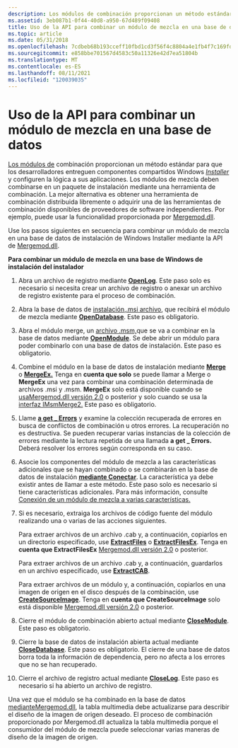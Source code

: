 ```yaml
---
description: Los módulos de combinación proporcionan un método estándar para que los desarrolladores entreguen componentes compartidos Windows Installer y configuren la lógica a sus aplicaciones.
ms.assetid: 3eb087b1-0f44-40d8-a950-67d489f09408
title: Uso de la API para combinar un módulo de mezcla en una base de datos
ms.topic: article
ms.date: 05/31/2018
ms.openlocfilehash: 7cdbeb68b193cceff10fbd1cd3f56f4c8804a4e1fb4f7c169fd2d893dc0b4bfb
ms.sourcegitcommit: e858bbe701567d4583c50a11326e42d7ea51804b
ms.translationtype: MT
ms.contentlocale: es-ES
ms.lasthandoff: 08/11/2021
ms.locfileid: "120039035"
---
```

# <a name="using-the-api-to-merge-a-merge-module-into-a-database"></a>Uso de la API para combinar un módulo de mezcla en una base de datos

[Los módulos de](merge-modules.md) combinación proporcionan un método estándar para que los desarrolladores entreguen componentes compartidos Windows [*Installer*](c-gly.md) y configuren la lógica a sus aplicaciones. Los módulos de mezcla deben combinarse en un paquete de instalación mediante una herramienta de combinación. La mejor alternativa es obtener una herramienta de combinación distribuida libremente o adquirir una de las herramientas de combinación disponibles de proveedores de software independientes. Por ejemplo, puede usar la funcionalidad proporcionada por [Mergemod.dll](merge-module-automation.md).

Use los pasos siguientes en secuencia para combinar un módulo de mezcla en una base de datos de instalación de Windows Installer mediante la API de [Mergemod.dll](merge-module-automation.md).

**Para combinar un módulo de mezcla en una base de Windows de instalación del instalador**

1.  Abra un archivo de registro mediante [**OpenLog**](/windows/win32/api/mergemod/nf-mergemod-imsmmerge-openlog). Este paso solo es necesario si necesita crear un archivo de registro o anexar un archivo de registro existente para el proceso de combinación.
2.  Abra la base de datos de [ instalación,.msi archivo](windows-installer-file-extensions.md), que recibirá el módulo de mezcla mediante [**OpenDatabase**](/windows/win32/api/mergemod/nf-mergemod-imsmmerge-opendatabase). Este paso es obligatorio.
3.  Abra el módulo merge, un [archivo .msm,](windows-installer-file-extensions.md)que se va a combinar en la base de datos mediante [**OpenModule**](/windows/win32/api/mergemod/nf-mergemod-imsmmerge-openmodule). Se debe abrir un módulo para poder combinarlo con una base de datos de instalación. Este paso es obligatorio.
4.  Combine el módulo en la base de datos de instalación mediante [**Merge**](/windows/win32/api/mergemod/nf-mergemod-imsmmerge-merge) o [**MergeEx.**](/windows/desktop/api/Mergemod/nf-mergemod-imsmmerge2-mergeex) Tenga en **cuenta que solo** se puede llamar a Merge o **MergeEx** una vez para combinar una combinación determinada de archivos .msi y .msm. **MergeEx** solo está disponible cuando se [usaMergemod.dll versión 2.0](merge-module-automation.md) o posterior y solo cuando se usa la [interfaz IMsmMerge2.](/windows/desktop/api/Mergemod/nn-mergemod-imsmmerge2) Este paso es obligatorio.
5.  Llame [**a get \_ Errors**](/windows/win32/api/mergemod/nf-mergemod-imsmmerge-get_errors) y examine la colección recuperada de errores en busca de conflictos de combinación u otros errores. La recuperación no es destructiva. Se pueden recuperar varias instancias de la colección de errores mediante la lectura repetida de una llamada **a get \_ Errors.** Deberá resolver los errores según corresponda en su caso.
6.  Asocie los componentes del módulo de mezcla a las características adicionales que se hayan combinado o se combinarán en la base de datos de instalación [**mediante Conectar**](/windows/win32/api/mergemod/nf-mergemod-imsmmerge-connect). La característica ya debe existir antes de llamar a este método. Este paso solo es necesario si tiene características adicionales. Para más información, consulte [Conexión de un módulo de mezcla a varias características.](connecting-a-merge-module-to-multiple-features.md)
7.  Si es necesario, extraiga los archivos de código fuente del módulo realizando una o varias de las acciones siguientes.

    Para extraer archivos de un archivo .cab y, a continuación, copiarlos en un directorio especificado, use [**ExtractFiles**](/windows/win32/api/mergemod/nf-mergemod-imsmmerge-extractfiles) o [**ExtractFilesEx**](/windows/desktop/api/Mergemod/nf-mergemod-imsmmerge2-extractfilesex). Tenga en **cuenta que ExtractFilesEx** [Mergemod.dll versión 2.0](merge-module-automation.md) o posterior.

    Para extraer archivos de un archivo .cab y, a continuación, guardarlos en un archivo especificado, use [**ExtractCAB**](/windows/win32/api/mergemod/nf-mergemod-imsmmerge-extractcab).

    Para extraer archivos de un módulo y, a continuación, copiarlos en una imagen de origen en el disco después de la combinación, use [**CreateSourceImage**](/windows/desktop/api/Mergemod/nf-mergemod-imsmmerge2-createsourceimage). Tenga en **cuenta que CreateSourceImage** solo está disponible [Mergemod.dll versión 2.0](merge-module-automation.md) o posterior.

8.  Cierre el módulo de combinación abierto actual mediante [**CloseModule**](/windows/win32/api/mergemod/nf-mergemod-imsmmerge-closemodule). Este paso es obligatorio.
9.  Cierre la base de datos de instalación abierta actual mediante [**CloseDatabase**](/windows/win32/api/mergemod/nf-mergemod-imsmmerge-closedatabase). Este paso es obligatorio. El cierre de una base de datos borra toda la información de dependencia, pero no afecta a los errores que no se han recuperado.
10. Cierre el archivo de registro actual mediante [**CloseLog**](/windows/win32/api/mergemod/nf-mergemod-imsmmerge-closelog). Este paso es necesario si ha abierto un archivo de registro.

Una vez que el módulo se ha combinado en [](media-table.md) la base de datos [medianteMergemod.dll](merge-module-automation.md), la tabla multimedia debe actualizarse para describir el diseño de la imagen de origen deseado. El proceso de combinación proporcionado por Mergemod.dll actualiza la tabla multimedia porque el consumidor del módulo de mezcla puede seleccionar varias maneras de diseño de la imagen de origen.

 

 
